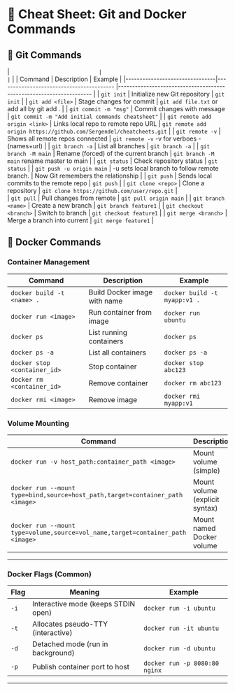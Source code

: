 # 📌 Cheat Sheet: Git and Docker Commands

## 🚀 Git Commands
| ``                             |                                               | ``                                                                   | 
| Command                        | Description                                   | Example                                                              |
|--------------------------------|-----------------------------------------      |--------------------------------------------------------------------  |
| `git init`                     | Initialize new Git repository                 | `git init`                                                           |
| `git add <file>`               | Stage changes for commit                      | `git add file.txt`   or add all by git add .                         |
| `git commit -m "msg"`          | Commit changes with message                   | `git commit -m "Add initial commands cheatsheet"`                    | 
| `git remote add origin <link>` | Links local repo to remote repo URL           | `git remote add origin https://github.com/Sergendel/cheatcheets.git` |
| `git remote -v`                | Shows  all remote repos connected             | `git remote -v`  -v for verboes - (names+url)                        |
| `git branch -a`                | List all branches                             | `git branch -a`                                                      |
| `git branch -M main`           | Rename (forced) of the current branch         | `git branch -M main` rename master to main                           |
| `git status`                   | Check repository status                       | `git status`                                                         | 
| `git push -u origin main`      | -u sets local branch to follow remote branch. |  Now Git remembers the relationship                                  |
| `git push`                     | Sends local commits to the remote repo        | `git push`                                                           |
| `git clone <repo>`             | Clone a repository                            | `git clone https://github.com/user/repo.git`                         |      
| `git pull`                     | Pull changes from remote                      | `git pull origin main`                                               |
| `git branch <name>`            | Create a new branch                           | `git branch feature1`                                                |
| `git checkout <branch>`        | Switch to branch                              | `git checkout feature1`                                              |
| `git merge <branch>`           | Merge a branch into current                   | `git merge feature1`                                                 |




## 🐳 Docker Commands

### **Container Management**

| Command                                       | Description                                 | Example                                  |
|-----------------------------------------------|---------------------------------------------|------------------------------------------|
| `docker build -t <name> .`                    | Build Docker image with name                | `docker build -t myapp:v1 .`             |
| `docker run <image>`                          | Run container from image                    | `docker run ubuntu`                      |
| `docker ps`                                   | List running containers                     | `docker ps`                              |
| `docker ps -a`                                | List all containers                         | `docker ps -a`                           |
| `docker stop <container_id>`                  | Stop container                              | `docker stop abc123`                     |
| `docker rm <container_id>`                    | Remove container                            | `docker rm abc123`                       |
| `docker rmi <image>`                          | Remove image                                | `docker rmi myapp:v1`                    |

### **Volume Mounting**

| Command                                                               | Description                                          | Example                                                   |
|-----------------------------------------------------------------------|------------------------------------------------------|-----------------------------------------------------------|
| `docker run -v host_path:container_path <image>`                      | Mount volume (simple)                                | `docker run -v /local/data:/data ubuntu`                  |
| `docker run --mount type=bind,source=host_path,target=container_path <image>` | Mount volume (explicit syntax)                       | `docker run --mount type=bind,source=/local/data,target=/data ubuntu` |
| `docker run --mount type=volume,source=vol_name,target=container_path <image>` | Mount named Docker volume                            | `docker run --mount type=volume,source=myvol,target=/data ubuntu` |

---

### **Docker Flags (Common)**

| Flag | Meaning                              | Example                                   |
|------|--------------------------------------|-------------------------------------------|
| `-i` | Interactive mode (keeps STDIN open)  | `docker run -i ubuntu`                    |
| `-t` | Allocates pseudo-TTY (interactive)   | `docker run -it ubuntu`                   |
| `-d` | Detached mode (run in background)    | `docker run -d ubuntu`                    |
| `-p` | Publish container port to host       | `docker run -p 8080:80 nginx`             |

---
